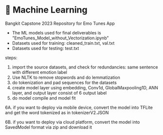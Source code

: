 # 🤖 Machine Learning
Bangkit Capstone 2023 Repository for Emo Tunes App

 - The ML models used for final deliverables is "EmoTunes_Model_without_Vectorization.ipynb"
 - Datasets used for training: cleaned_train.txt, val.txt
 - Datasets used for testing: test.txt

steps:
1. import the source datasets, and check for redundancies: same sentence with different emotion label
2. Use NLTK to remove stopwords and do lemmatization
3. do tokenization and pad sequences for the datasets
4. create model layer using embedding, Conv1d, GlobalMaxpooling1D, ANN layer, and output layer consist of 6 output label
5. do model compile and model fit

6A. if you want to deploy via mobile device, convert the model into TFLite and get the word tokenized as in tokenizerV2.JSON

6B. if you want to deploy via cloud platform, convert the model into SavedModel format via zip and download it
